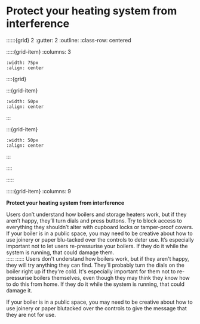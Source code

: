 # Protect your heating system from interference
 
::::::{grid} 2
:gutter: 2
:outline: 
:class-row: centered

:::::{grid-item}
:columns: 3
```{image} /images/step-icons/step_2.svg
:width: 75px
:align: center
```


::::{grid}

:::{grid-item}

```{image} /images/carbon-icons/carbon_3.svg
:width: 50px
:align: center
```
:::

:::{grid-item}
```{image} /images/cost-icons/cost_1.svg
:width: 50px
:align: center
```
:::

::::

:::::

:::::{grid-item}
:columns: 9

**Protect your heating system from interference**

Users don’t understand how boilers and storage heaters work, but if they aren’t happy, they’ll turn dials and press buttons.  Try to block access to everything they shouldn’t alter with cupboard locks or tamper-proof covers.  If your boiler is in a public space, you may need to be creative about how to use joinery or paper blu-tacked over the controls to deter use.  It’s especially important not to let users re-pressurise your boilers.  If they do it while the system is running, that could damage them.  
:::::
::::::
Users don't understand how boilers work, but if they aren't happy, they will try anything they can find. They'll probably turn the dials on the boiler right up if they're cold.  It's especially important for them not to re-pressurise boilers themselves, even though they may think they know how to do this from home. If they do it while the system is running, that could damage it.  

If your boiler is in a public space, you may need to be creative about how to use joinery or paper blutacked over the controls to give the message that they are not for use.  


